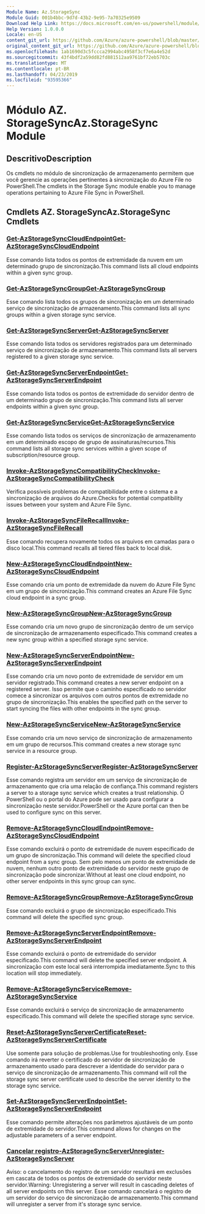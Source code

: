 ```yaml
---
Module Name: Az.StorageSync
Module Guid: 001b4bbc-9d7d-43b2-9e95-7a70325e9509
Download Help Link: https://docs.microsoft.com/en-us/powershell/module/az.storagesync
Help Version: 1.0.0.0
Locale: en-US
content_git_url: https://github.com/Azure/azure-powershell/blob/master/src/StorageSync/StorageSync/help/Az.StorageSync.md
original_content_git_url: https://github.com/Azure/azure-powershell/blob/master/src/StorageSync/StorageSync/help/Az.StorageSync.md
ms.openlocfilehash: 1ab1690d3c5fccca2994abc4958f3cf7e6a4e52d
ms.sourcegitcommit: 43f4bdf2a59dd82fd881512aa9761bf72eb5703c
ms.translationtype: MT
ms.contentlocale: pt-BR
ms.lasthandoff: 04/23/2019
ms.locfileid: "93595366"
---
```

# <span data-ttu-id="9010b-101">Módulo AZ. StorageSync</span><span class="sxs-lookup"><span data-stu-id="9010b-101">Az.StorageSync Module</span></span>
## <span data-ttu-id="9010b-102">Descritivo</span><span class="sxs-lookup"><span data-stu-id="9010b-102">Description</span></span>
<span data-ttu-id="9010b-103">Os cmdlets no módulo de sincronização de armazenamento permitem que você gerencie as operações pertinentes à sincronização do Azure File no PowerShell.</span><span class="sxs-lookup"><span data-stu-id="9010b-103">The cmdlets in the Storage Sync module enable you to manage operations pertaining to Azure File Sync in PowerShell.</span></span>

## <span data-ttu-id="9010b-104">Cmdlets AZ. StorageSync</span><span class="sxs-lookup"><span data-stu-id="9010b-104">Az.StorageSync Cmdlets</span></span>
### [<span data-ttu-id="9010b-105">Get-AzStorageSyncCloudEndpoint</span><span class="sxs-lookup"><span data-stu-id="9010b-105">Get-AzStorageSyncCloudEndpoint</span></span>](Get-AzStorageSyncCloudEndpoint.md)
<span data-ttu-id="9010b-106">Esse comando lista todos os pontos de extremidade da nuvem em um determinado grupo de sincronização.</span><span class="sxs-lookup"><span data-stu-id="9010b-106">This command lists all cloud endpoints within a given sync group.</span></span>

### [<span data-ttu-id="9010b-107">Get-AzStorageSyncGroup</span><span class="sxs-lookup"><span data-stu-id="9010b-107">Get-AzStorageSyncGroup</span></span>](Get-AzStorageSyncGroup.md)
<span data-ttu-id="9010b-108">Esse comando lista todos os grupos de sincronização em um determinado serviço de sincronização de armazenamento.</span><span class="sxs-lookup"><span data-stu-id="9010b-108">This command lists all sync groups within a given storage sync service.</span></span>

### [<span data-ttu-id="9010b-109">Get-AzStorageSyncServer</span><span class="sxs-lookup"><span data-stu-id="9010b-109">Get-AzStorageSyncServer</span></span>](Get-AzStorageSyncServer.md)
<span data-ttu-id="9010b-110">Esse comando lista todos os servidores registrados para um determinado serviço de sincronização de armazenamento.</span><span class="sxs-lookup"><span data-stu-id="9010b-110">This command lists all servers registered to a given storage sync service.</span></span>

### [<span data-ttu-id="9010b-111">Get-AzStorageSyncServerEndpoint</span><span class="sxs-lookup"><span data-stu-id="9010b-111">Get-AzStorageSyncServerEndpoint</span></span>](Get-AzStorageSyncServerEndpoint.md)
<span data-ttu-id="9010b-112">Esse comando lista todos os pontos de extremidade do servidor dentro de um determinado grupo de sincronização.</span><span class="sxs-lookup"><span data-stu-id="9010b-112">This command lists all server endpoints within a given sync group.</span></span>

### [<span data-ttu-id="9010b-113">Get-AzStorageSyncService</span><span class="sxs-lookup"><span data-stu-id="9010b-113">Get-AzStorageSyncService</span></span>](Get-AzStorageSyncService.md)
<span data-ttu-id="9010b-114">Esse comando lista todos os serviços de sincronização de armazenamento em um determinado escopo de grupo de assinaturas/recursos.</span><span class="sxs-lookup"><span data-stu-id="9010b-114">This command lists all storage sync services within a given scope of subscription/resource group.</span></span>

### [<span data-ttu-id="9010b-115">Invoke-AzStorageSyncCompatibilityCheck</span><span class="sxs-lookup"><span data-stu-id="9010b-115">Invoke-AzStorageSyncCompatibilityCheck</span></span>](Invoke-AzStorageSyncCompatibilityCheck.md)
<span data-ttu-id="9010b-116">Verifica possíveis problemas de compatibilidade entre o sistema e a sincronização de arquivos do Azure.</span><span class="sxs-lookup"><span data-stu-id="9010b-116">Checks for potential compatibility issues between your system and Azure File Sync.</span></span>

### [<span data-ttu-id="9010b-117">Invoke-AzStorageSyncFileRecall</span><span class="sxs-lookup"><span data-stu-id="9010b-117">Invoke-AzStorageSyncFileRecall</span></span>](Invoke-AzStorageSyncFileRecall.md)
<span data-ttu-id="9010b-118">Esse comando recupera novamente todos os arquivos em camadas para o disco local.</span><span class="sxs-lookup"><span data-stu-id="9010b-118">This command recalls all tiered files back to local disk.</span></span>

### [<span data-ttu-id="9010b-119">New-AzStorageSyncCloudEndpoint</span><span class="sxs-lookup"><span data-stu-id="9010b-119">New-AzStorageSyncCloudEndpoint</span></span>](New-AzStorageSyncCloudEndpoint.md)
<span data-ttu-id="9010b-120">Esse comando cria um ponto de extremidade da nuvem do Azure File Sync em um grupo de sincronização.</span><span class="sxs-lookup"><span data-stu-id="9010b-120">This command creates an Azure File Sync cloud endpoint in a sync group.</span></span>

### [<span data-ttu-id="9010b-121">New-AzStorageSyncGroup</span><span class="sxs-lookup"><span data-stu-id="9010b-121">New-AzStorageSyncGroup</span></span>](New-AzStorageSyncGroup.md)
<span data-ttu-id="9010b-122">Esse comando cria um novo grupo de sincronização dentro de um serviço de sincronização de armazenamento especificado.</span><span class="sxs-lookup"><span data-stu-id="9010b-122">This command creates a new sync group within a specified storage sync service.</span></span>

### [<span data-ttu-id="9010b-123">New-AzStorageSyncServerEndpoint</span><span class="sxs-lookup"><span data-stu-id="9010b-123">New-AzStorageSyncServerEndpoint</span></span>](New-AzStorageSyncServerEndpoint.md)
<span data-ttu-id="9010b-124">Esse comando cria um novo ponto de extremidade de servidor em um servidor registrado.</span><span class="sxs-lookup"><span data-stu-id="9010b-124">This command creates a new server endpoint on a registered server.</span></span> <span data-ttu-id="9010b-125">Isso permite que o caminho especificado no servidor comece a sincronizar os arquivos com outros pontos de extremidade no grupo de sincronização.</span><span class="sxs-lookup"><span data-stu-id="9010b-125">This enables the specified path on the server to start syncing the files with other endpoints in the sync group.</span></span>

### [<span data-ttu-id="9010b-126">New-AzStorageSyncService</span><span class="sxs-lookup"><span data-stu-id="9010b-126">New-AzStorageSyncService</span></span>](New-AzStorageSyncService.md)
<span data-ttu-id="9010b-127">Esse comando cria um novo serviço de sincronização de armazenamento em um grupo de recursos.</span><span class="sxs-lookup"><span data-stu-id="9010b-127">This command creates a new storage sync service in a resource group.</span></span>

### [<span data-ttu-id="9010b-128">Register-AzStorageSyncServer</span><span class="sxs-lookup"><span data-stu-id="9010b-128">Register-AzStorageSyncServer</span></span>](Register-AzStorageSyncServer.md)
<span data-ttu-id="9010b-129">Esse comando registra um servidor em um serviço de sincronização de armazenamento que cria uma relação de confiança.</span><span class="sxs-lookup"><span data-stu-id="9010b-129">This command registers a server to a storage sync service which creates a trust relationship.</span></span> <span data-ttu-id="9010b-130">O PowerShell ou o portal do Azure pode ser usado para configurar a sincronização neste servidor.</span><span class="sxs-lookup"><span data-stu-id="9010b-130">PowerShell or the Azure portal can then be used to configure sync on this server.</span></span>

### [<span data-ttu-id="9010b-131">Remove-AzStorageSyncCloudEndpoint</span><span class="sxs-lookup"><span data-stu-id="9010b-131">Remove-AzStorageSyncCloudEndpoint</span></span>](Remove-AzStorageSyncCloudEndpoint.md)
<span data-ttu-id="9010b-132">Esse comando excluirá o ponto de extremidade de nuvem especificado de um grupo de sincronização.</span><span class="sxs-lookup"><span data-stu-id="9010b-132">This command will delete the specified cloud endpoint from a sync group.</span></span> <span data-ttu-id="9010b-133">Sem pelo menos um ponto de extremidade de nuvem, nenhum outro ponto de extremidade do servidor neste grupo de sincronização pode sincronizar.</span><span class="sxs-lookup"><span data-stu-id="9010b-133">Without at least one cloud endpoint, no other server endpoints in this sync group can sync.</span></span>

### [<span data-ttu-id="9010b-134">Remove-AzStorageSyncGroup</span><span class="sxs-lookup"><span data-stu-id="9010b-134">Remove-AzStorageSyncGroup</span></span>](Remove-AzStorageSyncGroup.md)
<span data-ttu-id="9010b-135">Esse comando excluirá o grupo de sincronização especificado.</span><span class="sxs-lookup"><span data-stu-id="9010b-135">This command will delete the specified sync group.</span></span>

### [<span data-ttu-id="9010b-136">Remove-AzStorageSyncServerEndpoint</span><span class="sxs-lookup"><span data-stu-id="9010b-136">Remove-AzStorageSyncServerEndpoint</span></span>](Remove-AzStorageSyncServerEndpoint.md)
<span data-ttu-id="9010b-137">Esse comando excluirá o ponto de extremidade do servidor especificado.</span><span class="sxs-lookup"><span data-stu-id="9010b-137">This command will delete the specified server endpoint.</span></span> <span data-ttu-id="9010b-138">A sincronização com este local será interrompida imediatamente.</span><span class="sxs-lookup"><span data-stu-id="9010b-138">Sync to this location will stop immediately.</span></span>

### [<span data-ttu-id="9010b-139">Remove-AzStorageSyncService</span><span class="sxs-lookup"><span data-stu-id="9010b-139">Remove-AzStorageSyncService</span></span>](Remove-AzStorageSyncService.md)
<span data-ttu-id="9010b-140">Esse comando excluirá o serviço de sincronização de armazenamento especificado.</span><span class="sxs-lookup"><span data-stu-id="9010b-140">This command will delete the specified storage sync service.</span></span>

### [<span data-ttu-id="9010b-141">Reset-AzStorageSyncServerCertificate</span><span class="sxs-lookup"><span data-stu-id="9010b-141">Reset-AzStorageSyncServerCertificate</span></span>](Reset-AzStorageSyncServerCertificate.md)
<span data-ttu-id="9010b-142">Use somente para solução de problemas.</span><span class="sxs-lookup"><span data-stu-id="9010b-142">Use for troubleshooting only.</span></span> <span data-ttu-id="9010b-143">Esse comando irá reverter o certificado do servidor de sincronização de armazenamento usado para descrever a identidade do servidor para o serviço de sincronização de armazenamento.</span><span class="sxs-lookup"><span data-stu-id="9010b-143">This command will roll the storage sync server certificate used to describe the server identity to the storage sync service.</span></span>

### [<span data-ttu-id="9010b-144">Set-AzStorageSyncServerEndpoint</span><span class="sxs-lookup"><span data-stu-id="9010b-144">Set-AzStorageSyncServerEndpoint</span></span>](Set-AzStorageSyncServerEndpoint.md)
<span data-ttu-id="9010b-145">Esse comando permite alterações nos parâmetros ajustáveis de um ponto de extremidade do servidor.</span><span class="sxs-lookup"><span data-stu-id="9010b-145">This command allows for changes on the adjustable parameters of a server endpoint.</span></span>

### [<span data-ttu-id="9010b-146">Cancelar registro-AzStorageSyncServer</span><span class="sxs-lookup"><span data-stu-id="9010b-146">Unregister-AzStorageSyncServer</span></span>](Unregister-AzStorageSyncServer.md)
<span data-ttu-id="9010b-147">Aviso: o cancelamento do registro de um servidor resultará em exclusões em cascata de todos os pontos de extremidade do servidor neste servidor.</span><span class="sxs-lookup"><span data-stu-id="9010b-147">Warning: Unregistering a server will result in cascading deletes of all server endpoints on this server.</span></span> <span data-ttu-id="9010b-148">Esse comando cancelará o registro de um servidor do serviço de sincronização de armazenamento.</span><span class="sxs-lookup"><span data-stu-id="9010b-148">This command will unregister a server from it's storage sync service.</span></span>